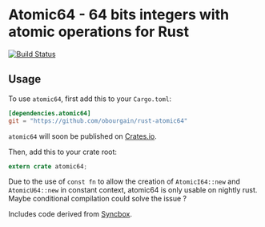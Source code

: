 # Atomic64 - 64 bits integers with atomic operations for Rust

[![Build Status](https://travis-ci.org/obourgain/rust-atomic64.svg?branch=master)](https://travis-ci.org/obourgain/rust-atomic64)

## Usage

To use `atomic64`, first add this to your `Cargo.toml`:

```toml
[dependencies.atomic64]
git = "https://github.com/obourgain/rust-atomic64"
```

`atomic64` will soon be published on [Crates.io](https://crates.io/crates/atomic64).

Then, add this to your crate root:

```rust
extern crate atomic64;
```

Due to the use of `const fn` to allow the creation of `AtomicI64::new` and `AtomicU64::new` in constant context, atomic64 is only usable on nightly rust. Maybe conditional compilation could solve the issue ?

Includes code derived from [Syncbox](https://crates.io/crates/syncbox).
